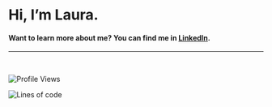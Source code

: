 <h1>Hi, I’m Laura.</h1>
<!-- h3>I'm a fast learner who enjoys working.</h3>
<ul>
  <li>🥇 I'm a strong <b>perfectionist</b> but failing doesn't stop me.</li>
  <li>😻 <b>Curiosity</b> killed the cat but thus far it hasn't killed me.</li>
  <li>🎨 I'm very creative. Some of my hobbies related to this skill are:
    <ul>
      <li>🖌   Digital and traditional illustration.</li>
      <li>⚱    Going to museums.</li>
      <li>🗿   Learning about painting, arquitecture, sculpture, etc.</li>
      <li>👠  Sewing and designing my own fashion items with traditional drawings.</li>
      <li>📚  Listening to audiobooks and writting.</li>
    </ul>
  </li>
  <li>👩‍🎓 I recently graduated in <b>Web App Development</b> with honors and I'm currently learning more skills.</li>
  <li>🤝 I’m looking to collaborate on interesting projects that can help me <b>learn and improve</b>.</li>
  <li>📫 How to <b>reach me</b>: <a href="mailto:cancelacastrolaura@gmail.com">cancelacastrolaura@gmail.com</a>.</li>
  <li>🗺 My two native languages are Spanish and Galician.
</ul -->
<h4>Want to learn more about me? You can find me in <!--the following social media--><a href="https://www.linkedin.com/in/laura-cancela-castro/">LinkedIn</a>.</h4>
<hr></hr>
<!-- h3>My learning progress</h3>
<ul>
	<li>Front End
		<ul>
			<li>XHTML & CSS ✔</li>
			<li>JavaScript ✔</li>
			<li>JQuery ✔</li>
			<li>Bootstrap ✔</li>
			<li>React </li>
			<li>AngularJS </li>
			<li>SASS </li>
			<li>Vue.js </li>
			<li>Elm </li>
			<li>TypeScript </li>
		</ul>
	</li>
	<li>Back End
		<ul>
			<liJava ✔</li>
			<li>PHP ✔</li>
			<li>JavaScript ✔</li>
			<li>SQL ✔</li>
			<li>Ruby </li>
			<li>Python </li>
			<li>Rust </li>
			<li>C/C++ </li>
			<li>NodeJS </li>
			<li>Solidity </li>
		</ul>
	</li>
</ul>-->


<!-- Github Readme Stats - Projects, most used languages and user info -->
<div>
 <!--
NOTE: token deprecated
 <img height="165px" align="center" src="https://github-readme-stats.LauraCancelaCastro.vercel.app/api/top-langs/?username=LauraCancelaCastro&layout=compact&theme=tokyonight" />
 <img height="165px" align="center" src="https://github-readme-stats.LauraCancelaCastro.vercel.app/api?username=LauraCancelaCastro&show_icons=true&include_all_commits=true&theme=tokyonight" />
 -->
</div><br/>

<!-- Wakatime Stats -->
![Profile Views](http://img.shields.io/badge/Profile%20Views-1-blue)

![Lines of code](https://img.shields.io/badge/From%20Hello%20World%20I%27ve%20Written-302828%20lines%20of%20code-blue)
<!--START_SECTION:waka-->

<!--END_SECTION:waka-->

<!---
LauraCancelaCastro/LauraCancelaCastro is a ✨ special ✨ repository because its `README.md` (this file) appears on your GitHub profile.
You can click the Preview link to take a look at your changes.
--->
